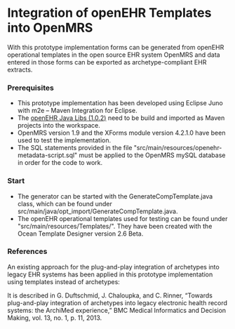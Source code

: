 Integration of openEHR Templates into OpenMRS
====================================

With this prototype implementation forms can be generated from openEHR operational templates in the open source EHR system OpenMRS and data entered in those forms can be exported as archetype-compliant EHR extracts.

<h3>Prerequisites</h3>

<ul>
  <li>This prototype implementation has been developed using Eclipse Juno with m2e – Maven Integration for Eclipse.</li>
  <li>The <a href="https://github.com/wware/openehr-java">openEHR Java Libs (1.0.2)</a> need to be build and imported as Maven projects into the workspace.</li>
  <li>OpenMRS version 1.9 and the XForms module version 4.2.1.0 have been used to test the implementation.</li>
  <li>The SQL statements provided in the file "src/main/resources/openehr-metadata-script.sql" must be applied to the OpenMRS mySQL database in order for the code to work.</li>
</ul>

<h3>Start</h3>

<ul>
<li>The generator can be started with the GenerateCompTemplate.java class, which can be found under src/main/java/opt_import/GenerateCompTemplate.java.</li>
<li>The openEHR operational templates used for testing can be found under "src/main/resources/Templates/". They have been created with the Ocean Template Designer version 2.6 Beta.</li>
</ul>

<h3>References</h3>

An existing approach for the plug-and-play integration of archetypes into legacy EHR systems has been applied in this prototype implementation using templates instead of archetypes:

It is described in G. Duftschmid, J. Chaloupka, and C. Rinner, “Towards plug-and-play integration of archetypes into legacy electronic health record systems: the ArchiMed experience,” BMC Medical Informatics and Decision Making, vol. 13, no. 1, p. 11, 2013.

